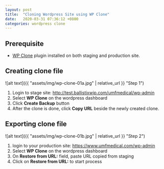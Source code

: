 ```yaml
---
layout: post
title:  "Cloning Wordpress Site using WP Clone"
date:   2020-03-31 07:36:12 +0800
categories: wordpress clone
---
```

## Prerequisite
 - [WP Clone](https://wordpress.org/plugins/wp-clone-by-wp-academy/) plugin installed on both staging and production site.
 
## Creating clone file
 
 ![alt text]({{ "assets/img/wp-clone-01a.jpg" | relative_url }} "Step 1")
 
 1. Login to stage site: <http://test.ballistixwip.com/umfmedical/wp-admin>
 1. Select **WP Clone** on the wordpress dashboard
 1. Click **Create Backup** button
 1. After the clone is done, click **Copy URL** beside the newly created clone.

## Exporting clone file
 
 ![alt text]({{ "assets/img/wp-clone-01b.jpg" | relative_url }} "Step 2")
 
 1. login to your production site: <https://www.umfmedical.com/wp-admin>
 1. Select **WP Clone** on the wordpress dashboard
 1. On **Restore from URL:** field, paste URL copied from staging
 1. Click on **Restore from URL:** to start process

